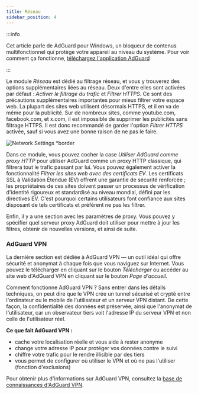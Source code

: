 ```yaml
---
title: Réseau
sidebar_position: 4
---
```


:::info

Cet article parle de AdGuard pour Windows, un bloqueur de contenus multifonctionnel qui protège votre appareil au niveau du système. Pour voir comment ça fonctionne, [téléchargez l'application AdGuard](https://agrd.io/download-kb-adblock)

:::

Le module _Réseau_ est dédié au filtrage réseau, et vous y trouverez des options supplémentaires liées au réseau. Deux d'entre elles sont activées par défaut : _Activer le filtrage du trafic_ et _Filtrer HTTPS_. Ce sont des précautions supplémentaires importantes pour mieux filtrer votre espace web. La plupart des sites web utilisent désormais HTTPS, et il en va de même pour la publicité. Sur de nombreux sites, comme youtube.com, facebook.com, et x.com, il est impossible de supprimer les publicités sans filtrage HTTPS. Il est donc recommandé de garder l'option _Filtrer HTTPS_ activée, sauf si vous avez une bonne raison de ne pas le faire.

![Network Settings \*border](https://cdn.adtidy.org/content/kb/ad_blocker/windows/network/network_settings.png)

Dans ce module, vous pouvez cocher la case _Utiliser AdGuard comme proxy HTTP_ pour utiliser AdGuard comme un proxy HTTP classique, qui filtrera tout le trafic passant par lui. Vous pouvez également activer la fonctionnalité _Filtrer les sites web avec des certificats EV_. Les certificats SSL à Validation Étendue (EV) offrent une garantie de sécurité renforcée ; les propriétaires de ces sites doivent passer un processus de vérification d'identité rigoureux et standardisé au niveau mondial, défini par les directives EV. C'est pourquoi certains utilisateurs font confiance aux sites disposant de tels certificats et préfèrent ne pas les filtrer.

Enfin, il y a une section avec les paramètres de proxy. Vous pouvez y spécifier quel serveur proxy AdGuard doit utiliser pour mettre à jour les filtres, obtenir de nouvelles versions, et ainsi de suite.

### AdGuard VPN

La dernière section est dédiée à AdGuard VPN — un outil idéal qui offre sécurité et anonymat à chaque fois que vous naviguez sur Internet. Vous pouvez le télécharger en cliquant sur le bouton _Télécharger_ ou accéder au site web d'AdGuard VPN en cliquant sur le bouton _Page d'accueil_.

Comment fonctionne AdGuard VPN ? Sans entrer dans les détails techniques, on peut dire que le VPN crée un tunnel sécurisé et crypté entre l'ordinateur ou le mobile de l'utilisateur et un serveur VPN distant. De cette façon, la confidentialité des données est préservée, ainsi que l'anonymat de l'utilisateur, car un observateur tiers voit l'adresse IP du serveur VPN et non celle de l'utilisateur réel.

**Ce que fait AdGuard VPN :**

- cache votre localisation réelle et vous aide à rester anonyme
- change votre adresse IP pour protéger vos données contre le suivi
- chiffre votre trafic pour le rendre illisible par des tiers
- vous permet de configurer où utiliser le VPN et où ne pas l'utiliser (fonction d'exclusions)

Pour obtenir plus d'informations sur AdGuard VPN, consultez la [base de connaissances d'AdGuard VPN](https://adguard-vpn.com/kb/).
